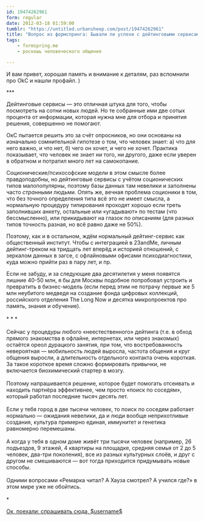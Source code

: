 ```yaml
---
id: 19474262961
form: regular
date: 2012-03-18 01:59:00
tumblr: "https://untitled.urbansheep.com/post/19474262961"
title: "Вопрос из формспринга: Бывали ли успехи с дейтинговыми сервисами, okcupid например?"
tags:
    - formspring.me
    - роскошь человеческого общения

---
```


<p class="formspringmeAnswer">И вам привет, хорошая память и внимание к деталям, раз вспомнили про OkC и нашли профайл. )</p>

<p>***</p>

<p>Дейтинговые сервисы — это отличная штука для того, чтобы посмотреть на сотни новых людей. Но те собранные ими две сотых процента от информации, которая нужна мне для отбора и принятия решения, совершенно не помогают.</p>

<p>ОкС пытается решить это за счёт опросников, но они основаны на изначально сомнительной гипотезе о том, что человек знает: а) что для него важно, и что нет, б) чего он хочет, и чего не хочет. Практика показывает, что человек не знает ни того, ни другого, даже если уверен в обратном и потратил много лет на самокопание.</p>

<!-- more -->

<p>Соционические/психософские модели в этом смысле более правдоподобны, но дейтинговые сервисы с учётом соционических типов малопопулярны, поэтому базы данных там невелики и заполнены часто <i>странными</i> людьми. Опять же, вечная проблема соционики в том, что без точного определения типа всё это не имеет смысла, а нормальную процедуру типирования проходят хорошо если треть заполнивших анкету, остальные или «угадывают» по тестам (что бессмысленно), или прикидывают на глазок по описаниям (для разных типов точность разная, но всё равно даже не 50%).</p>

<p>Поэтому, как и в остальном, ждём нормальный дейтинг-сервис как общественный институт. Чтобы с интеграцией в 23andMe, личным дейтинг-треком на тридцать лет вперёд и историей отношений, с зеркалом данных в загсе, с офлайновыми офисами психодиагностики, куда можно прийти раз в пару лет, и пр.</p>

<p>Если не забуду, и за следующие два десятилетия у меня появятся лишние 40-50 млн, я бы для Москвы подобное попробовал устроить и превратить в бизнес-модель (если перед этим не потрачу первые же 5 млн неубитого медведя на создание фонда цифровых коллекций, российского отделения The Long Now и десятка микропроектов про память, знания и обучение).<br/><br/>
* * *<br/><br/>
Сейчас у процедуры любого «неестественного» дейтинга (т.е. в обход прямого знакомства в офлайне, интернетах, или через знакомых) остаётся ореол дурацкого занятия, при том, что востребованность невероятная — мобильность людей выросла, частота общения и круг общения выросли, а длительность отдельного контакта очень короткая. За такое короткое время сложно формировать привычки, не включается биохимический стартер в мозгу.<br/><br/>
Поэтому напрашивается решение, которое будет помогать отсеивать и находить партнёра эффективнее, чем просто «поиск по соседям», который работал последние тысяч десять лет.<br/><br/>
Если у тебя город в две тысячи человек, то поиск по соседям работает нормально — ожидания невелики, да и люди вообще неприхотливые создания, культура примерно единая, иммунитет и генетика равномерно перемешаны.<br/><br/>
А когда у тебя в одном доме живёт три тысячи человек (например, 26 подъездов, 9 этажей, 4 квартиры на площадке, средняя семья от 2 до 5 человек, два-три поколения), все из разных культурных слоёв, и друг с другом не смешиваются — вот тогда приходится придумывать новые способы.<br/><br/>
Одними вопросами «Ремарка читал? А Хауза смотрел? А учился где?» в этом мире уже не обойтись.<br/><br/>
*</p>

<p class="formspringmeFooter">
    <a href="http://www.formspring.me/urbansheep?utm_medium=social&amp;utm_source=tumblr&amp;utm_campaign=shareanswer">Ок, поехали: спрашивать сюда, $username$</a>
</p>

